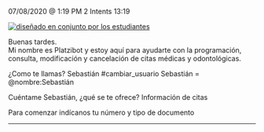 

07/08/2020 @
1:19
PM
2
Intents
13:19
 
<a href="https://imgur.com/fMUI13D"><img src="https://i.imgur.com/fMUI13Dt.jpg" title="diseñado en conjunto por los estudiantes" /></a>
 
<div class="msgj">Buenas tardes.</div>
 
<div class="msgj">Mi nombre es Platzibot y estoy aquí para ayudarte con la programación, consulta, modificación y cancelación de citas médicas y odontológicas.</div>
 
¿Como te llamas?
Sebastián
#cambiar_usuario
Sebastián = @nombre:Sebastián
 
 
Cuéntame Sebastián, ¿qué se te ofrece?
Información de citas
 
Para comenzar indícanos tu número y tipo de documento


---
